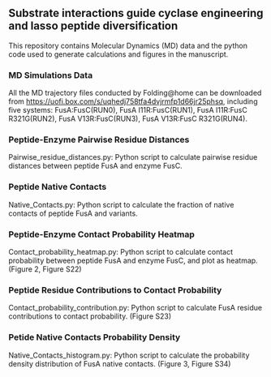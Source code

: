 ##	Substrate interactions guide cyclase engineering and lasso peptide diversification

This repository contains Molecular Dynamics (MD) data and the python code used to generate calculations and figures in the manuscript.

###	MD Simulations Data
All the MD trajectory files conducted by Folding@home can be downloaded from https://uofi.box.com/s/uqhedj758tfa4dvjrmfp1d66jr25phsq, including five systems: FusA:FusC(RUN0), FusA I11R:FusC(RUN1), FusA I11R:FusC R321G(RUN2), FusA V13R:FusC(RUN3), FusA V13R:FusC R321G(RUN4).

###	Peptide-Enzyme Pairwise Residue Distances
Pairwise_residue_distances.py: Python script to calculate pairwise residue distances between peptide FusA and enzyme FusC.

###	Peptide Native Contacts
Native_Contacts.py: Python script to calculate the fraction of native contacts of peptide FusA and variants.

###	Peptide-Enzyme Contact Probability Heatmap
Contact_probability_heatmap.py: Python script to calculate contact probability between peptide FusA and enzyme FusC, and plot as heatmap. (Figure 2, Figure S22)

###	Peptide Residue Contributions to Contact Probability
Contact_probability_contribution.py: Python script to calculate FusA residue contributions to contact probability. (Figure S23)

###	Petide Native Contacts Probability Density 
Native_Contacts_histogram.py: Python script to calculate the probability density distribution of FusA native contacts. (Figure 3, Figure S34)

